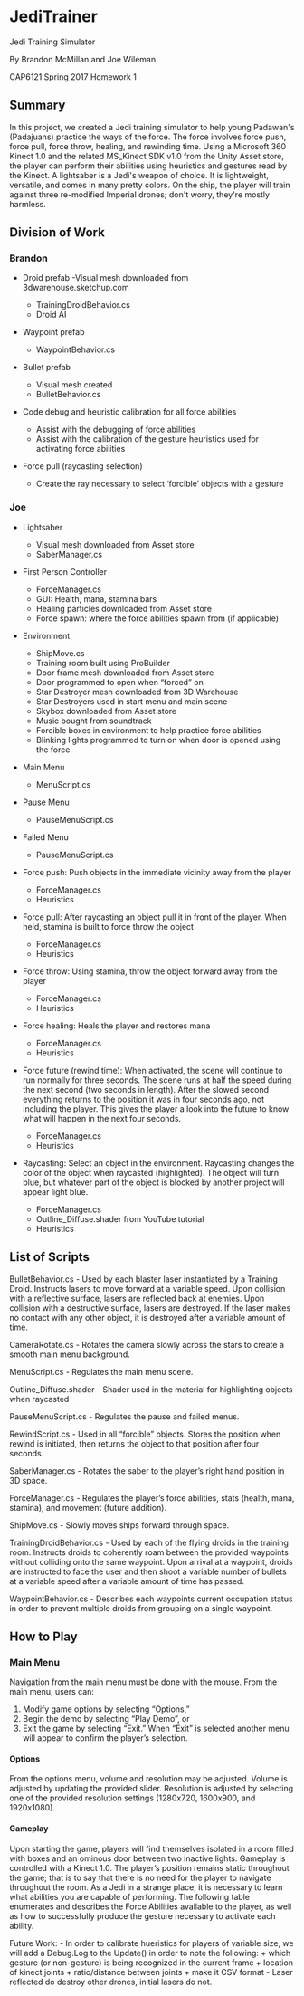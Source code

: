 # JediTrainer
Jedi Training Simulator 

By Brandon McMillan and Joe Wileman 

CAP6121 Spring 2017 Homework 1

## Summary
In this project, we created a Jedi training simulator to help young Padawan's (Padajuans) practice the ways of the force. The force involves force push, force pull, force throw, healing, and rewinding time. Using a Microsoft 360 Kinect 1.0 and the related MS_Kinect SDK v1.0 from the Unity Asset store, the player can perform their abilities using heuristics and gestures read by the Kinect. A lightsaber is a Jedi's weapon of choice. It is lightweight, versatile, and comes in many pretty colors. On the ship, the player will train against three re-modified Imperial drones; don't worry, they're mostly harmless.

## Division of Work

### Brandon

* Droid prefab -Visual mesh downloaded from 3dwarehouse.sketchup.com
	* TrainingDroidBehavior.cs
	* Droid AI

* Waypoint prefab
	* WaypointBehavior.cs

* Bullet prefab
	* Visual mesh created
	* BulletBehavior.cs

* Code debug and heuristic calibration for all force abilities
	* Assist with the debugging of force abilities
	* Assist with the calibration of the gesture heuristics used for activating force abilities

* Force pull (raycasting selection)
	* Create the ray necessary to select ‘forcible’ objects with a gesture

### Joe

* Lightsaber
	* Visual mesh downloaded from Asset store
	* SaberManager.cs 

* First Person Controller
	* ForceManager.cs
	* GUI: Health, mana, stamina bars
	* Healing particles downloaded from Asset store
	* Force spawn: where the force abilities spawn from (if applicable)
	
* Environment
	* ShipMove.cs
	* Training room built using ProBuilder
	* Door frame mesh downloaded from Asset store
	* Door programmed to open when “forced” on
	* Star Destroyer mesh downloaded from 3D Warehouse
	* Star Destroyers used in start menu and main scene
	* Skybox downloaded from Asset store
	* Music bought from soundtrack
	* Forcible boxes in environment to help practice force abilities
	* Blinking lights programmed to turn on when door is opened using the force

* Main Menu
	* MenuScript.cs

* Pause Menu
	* PauseMenuScript.cs

* Failed Menu
	* PauseMenuScript.cs

* Force push: Push objects in the immediate vicinity away from the player
	* ForceManager.cs
	* Heuristics

* Force pull: After raycasting an object pull it in front of the player. When held, stamina is built to force throw the object
	* ForceManager.cs
	* Heuristics

* Force throw: Using stamina, throw the object forward away from the player
	* ForceManager.cs
	* Heuristics

* Force healing: Heals the player and restores mana
	* ForceManager.cs
	* Heuristics

* Force future (rewind time): When activated, the scene will continue to run normally for three seconds. The scene runs at half the speed during the next second (two seconds in length). After the slowed second everything returns to the position it was in four seconds ago, not including the player. This gives the player a look into the future to know what will happen in the next four seconds.
	* ForceManager.cs
	* Heuristics

* Raycasting: Select an object in the environment. Raycasting changes the color of the object when raycasted (highlighted). The object will turn blue, but whatever part of the object is blocked by another project will appear light blue.
	* ForceManager.cs
	* Outline_Diffuse.shader from YouTube tutorial
	* Heuristics

## List of Scripts
BulletBehavior.cs - Used by each blaster laser instantiated by a Training Droid. Instructs lasers to move forward at a variable speed. Upon collision with a reflective surface, lasers are reflected back at enemies. Upon collision with a destructive surface, lasers are destroyed. If the laser makes no contact with any other object, it is destroyed after a variable amount of time.

CameraRotate.cs - Rotates the camera slowly across the stars to create a smooth main menu background.

MenuScript.cs - Regulates the main menu scene.

Outline_Diffuse.shader - Shader used in the material for highlighting objects when raycasted

PauseMenuScript.cs - Regulates the pause and failed menus.

RewindScript.cs - Used in all “forcible” objects. Stores the position when rewind is initiated, then returns the object to that position after four seconds.

SaberManager.cs - Rotates the saber to the player’s right hand position in 3D space.

ForceManager.cs - Regulates the player’s force abilities, stats (health, mana, stamina), and movement (future addition).

ShipMove.cs - Slowly moves ships forward through space.

TrainingDroidBehavior.cs - Used by each of the flying droids in the training room. Instructs droids to coherently roam between the provided waypoints without colliding onto the same waypoint. Upon arrival at a waypoint, droids are instructed to face the user and then shoot a variable number of bullets at a variable speed after a variable amount of time has passed.

WaypointBehavior.cs -  Describes each waypoints current occupation status in order to prevent multiple droids from grouping on a single waypoint.

## How to Play

### Main Menu

Navigation from the main menu must be done with the mouse. From the main menu, users can:
1.	Modify game options by selecting “Options,” 
2.	Begin the demo by selecting “Play Demo”, or
3.	Exit the game by selecting “Exit.” When “Exit” is selected another menu will appear to confirm the player’s selection.

#### Options
From the options menu, volume and resolution may be adjusted. Volume is adjusted by updating the provided slider. Resolution is adjusted by selecting one of the provided resolution settings (1280x720, 1600x900, and 1920x1080).

#### Gameplay
Upon starting the game, players will find themselves isolated in a room filled with boxes and an ominous door between two inactive lights. Gameplay is controlled with a Kinect 1.0. The player’s position remains static throughout the game; that is to say that there is no need for the player to navigate throughout the room. As a Jedi in a strange place, it is necessary to learn what abilities you are capable of performing. The following table enumerates and describes the Force Abilities available to the player, as well as how to successfully produce the gesture necessary to activate each ability.





Future Work:
	 - In order to calibrate hueristics for players of variable size, we will add a Debug.Log to 
		the Update() in order to note the following:
		+ which gesture (or non-gesture) is being recognized in the current frame
		+ location of kinect joints
		+ ratio/distance between joints
		+ make it CSV format
	 - Laser reflected do destroy other drones, initial lasers do not.
